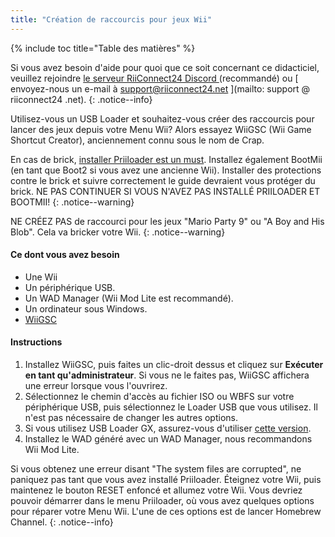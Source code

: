 ```yaml
---
title: "Création de raccourcis pour jeux Wii"
---
```


{% include toc title="Table des matières" %}

Si vous avez besoin d'aide pour quoi que ce soit concernant ce didacticiel, veuillez rejoindre [ le serveur RiiConnect24 Discord ](https://discord.gg/rc24) (recommandé) ou \[ envoyez-nous un e-mail à support@riiconnect24.net \](mailto: support @ riiconnect24 .net).
{: .notice--info}

Utilisez-vous un USB Loader et souhaitez-vous créer des raccourcis pour lancer des jeux depuis votre Menu Wii? Alors essayez WiiGSC (Wii Game Shortcut Creator), anciennement connu sous le nom de Crap.

En cas de brick, [installer Priiloader est un must](/priiloader). Installez également BootMii (en tant que Boot2 si vous avez une ancienne Wii). Installer des protections contre le brick et suivre correctement le guide devraient vous protéger du brick. NE PAS CONTINUER SI VOUS N'AVEZ PAS INSTALLÉ PRIILOADER ET BOOTMII!
{: .notice--warning}

NE CRÉEZ PAS de raccourci pour les jeux "Mario Party 9" ou "A Boy and His Blob". Cela va bricker votre Wii.
{: .notice--warning}

#### Ce dont vous avez besoin

* Une Wii
* Un périphérique USB.
* Un WAD Manager (Wii Mod Lite est recommandé).
* Un ordinateur sous Windows.
* [WiiGSC](https://wiidatabase.de/downloads/pc-tools/wiigsc-ehemals-crap/)

#### Instructions

1. Installez WiiGSC, puis faites un clic-droit dessus et cliquez sur **Exécuter en tant qu'administrateur**. Si vous ne le faites pas, WiiGSC affichera une erreur lorsque vous l'ouvrirez.
2. Sélectionnez le chemin d'accès au fichier ISO ou WBFS sur votre périphérique USB, puis sélectionnez le Loader USB que vous utilisez. Il n'est pas nécessaire de changer les autres options.
3. Si vous utilisez USB Loader GX, assurez-vous d'utiliser [cette version](https://hbb1.oscwii.org/hbb/usbloader_gx/usbloader_gx.zip).
4. Installez le WAD généré avec un WAD Manager, nous recommandons Wii Mod Lite.

Si vous obtenez une erreur disant "The system files are corrupted", ne paniquez pas tant que vous avez installé Priiloader. Éteignez votre Wii, puis maintenez le bouton RESET enfoncé et allumez votre Wii. Vous devriez pouvoir démarrer dans le menu Priiloader, où vous avez quelques options pour réparer votre Menu Wii. L'une de ces options est de lancer Homebrew Channel.
{: .notice--info}
